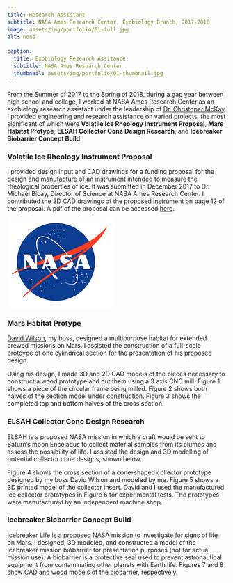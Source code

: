 ```yaml
---
title: Research Assistant
subtitle: NASA Ames Research Center, Exobiology Branch, 2017-2018
image: assets/img/portfolio/01-full.jpg
alt: none

caption:
  title: Exobiology Research Assitance
  subtitle: NASA Ames Research Center
  thumbnail: assets/img/portfolio/01-thumbnail.jpg
---
```

From the Summer of 2017 to the Spring of 2018, during a gap year between high school and college, I worked at NASA Ames Research Center as an exobiology research assistant under the leadership of [Dr. Christoper McKay](https://en.wikipedia.org/wiki/Christopher_McKay). I provided engineering and research assistance on varied projects, the most significant of which were **Volatile Ice Rheology Instrument Proposal**, **Mars Habitat Protype**, **ELSAH Collector Cone Design Research**, and **Icebreaker Biobarrier Concept Build**.

### Volatile Ice Rheology Instrument Proposal
I provided design input and CAD drawings for a funding proposal for the design and manufacture of an instrument intended to measure the rheological properties of ice. It was submitted in December 2017 to Dr. Michael Bicay, Director of Science at NASA Ames Research Center. I contributed the 3D CAD drawings of the proposed instrument on page 12 of the proposal. A pdf of the proposal can be accessed [here](https://drive.google.com/file/d/1LzKrghSNgKhpZlSLACby9nEdcGHyVoBi/view?usp=drive_link).

![nasa_logo](assets/img/portfolio/nasa-logo.png)
### Mars Habitat Protype
[David Wilson](https://www.linkedin.com/in/david-willson-92713b8b/), my boss, designed a multipurpose habitat for extended crewed missions on Mars. I assisted the construction of a full-scale protoype of one cylindrical section for the presentation of his proposed design.

Using his design, I made 3D and 2D CAD models of the pieces necessary to construct a wood prototype and cut them using a 3 axis CNC mill. Figure 1 shows a piece of the circular frame being milled. Figure 2 shows both halves of the section model under construction. Figure 3 shows the completed top and bottom halves of the cross section.

### ELSAH Collector Cone Design Research
ELSAH is a proposed NASA mission in which a craft would be sent to Saturn’s moon Enceladus to collect material samples from its plumes and assess the possibility of life. I assisted the design and 3D modelling of potential collector cone designs, shown below.

Figure 4 shows the cross section of a cone-shaped collector prototype designed  by my boss David Wilson and modeled by me. Figure 5 shows a 3D printed model of the collector insert. David and I used the manufactured ice collector prototypes in Figure 6 for experimental tests. The prototypes were manufactured by an independent machine shop.

### Icebreaker Biobarrier Concept Build
Icebreaker Life is a proposed NASA mission to investigate for signs of life on Mars. I designed, 3D modeled, and constructed a model of the Icebreaker mission biobarrier for presentation purposes (not for actual mission use). A biobarrier is a protective seal used to prevent astronautical equipment from contaminating other planets with Earth life. Figures 7 and 8 show CAD and wood models of the biobarrier, respectively.
